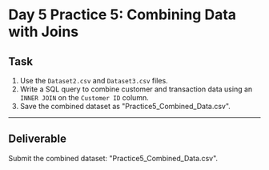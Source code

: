 # Day 5 Practice 5: Combining Data with Joins

## Task
1. Use the `Dataset2.csv` and `Dataset3.csv` files.
2. Write a SQL query to combine customer and transaction data using an `INNER JOIN` on the `Customer ID` column.
3. Save the combined dataset as "Practice5_Combined_Data.csv".

---

## Deliverable
Submit the combined dataset: "Practice5_Combined_Data.csv".